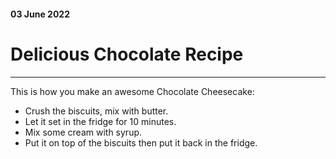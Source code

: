#### 03 June 2022

# Delicious Chocolate Recipe

---

This is how you make an awesome Chocolate Cheesecake:

- Crush the biscuits, mix with butter.
- Let it set in the fridge for 10 minutes.
- Mix some cream with syrup.
- Put it on top of the biscuits then put it back in the fridge.
